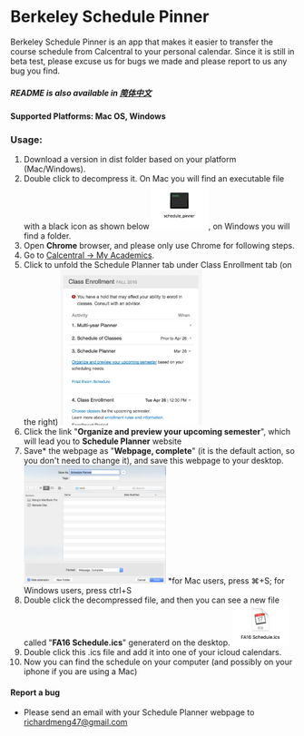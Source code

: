 # Berkeley Schedule Pinner
Berkeley Schedule Pinner is an app that makes it easier to transfer the course schedule from Calcentral to your personal calendar. Since it is still in beta test, please excuse us for bugs we made and please report to us any bug you find.
##### README is also available in [简体中文]

#### Supported Platforms: Mac OS, Windows

### Usage:

1. Download a version in dist folder based on your platform (Mac/Windows).
2. Double click to decompress it. On Mac you will find an executable file with a black icon as shown below
<img src=https://github.com/jiaqimeng/Berkeley-SchedulePinner/blob/master/pics/Usage%20Pic%20%232.png width="100">, on Windows you will find a folder.
3. Open **Chrome** browser, and please only use Chrome for following steps.
4. Go to [Calcentral -> My Academics]. 
5. Click to unfold the Schedule Planner tab under Class Enrollment tab (on the right) <img src=https://github.com/jiaqimeng/Berkeley-SchedulePinner/blob/master/pics/Usage%20Pic%20%231.png width="250">
6. Click the link "**Organize and preview your upcoming semester**", which will lead you to **Schedule Planner** website
7. Save* the webpage as "**Webpage, complete**" (it is the default action, so you don't need to change it), and save this webpage to your desktop.<img src=https://github.com/jiaqimeng/Berkeley-SchedulePinner/blob/master/pics/Usage%20Pic%20%234.png width="250">
*for Mac users, press ⌘+S; for Windows users, press ctrl+S 
8. Double click the decompressed file, and then you can see a new file called "**FA16 Schedule.ics**" generaterd on the desktop. <img src=https://github.com/jiaqimeng/Berkeley-SchedulePinner/blob/master/pics/Usage%20Pic%20%233.png width="100">
9. Double click this .ics file and add it into one of your icloud calendars.
10. Now you can find the schedule on your computer (and possibly on your iphone if you are using a Mac)


#### Report a bug
- Please send an email with your Schedule Planner webpage to richardmeng47@gmail.com

[Calcentral -> My Academics]: <https://calcentral.berkeley.edu/academics>
[简体中文]: <https://github.com/jiaqimeng/Berkeley-SchedulePinner/blob/master/README.zh_cn.md>
